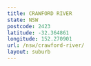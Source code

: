 ```yaml
---
title: CRAWFORD RIVER
state: NSW
postcode: 2423
latitude: -32.364861
longitude: 152.270901
url: /nsw/crawford-river/
layout: suburb
---
```

